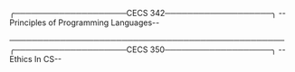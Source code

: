 ╭────────────────────CECS 342───────────────────╮
      --Principles of Programming Languages--
















─────────────────────────────────────────────────
╭────────────────────CECS 350───────────────────╮
                 --Ethics In CS--


